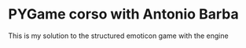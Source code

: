 # PYGame corso with Antonio Barba

This is my solution to the structured emoticon game with the engine

